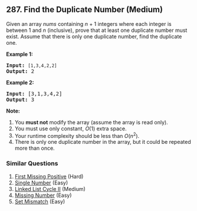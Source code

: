 ## 287. Find the Duplicate Number (Medium)

<p>Given an array <i>nums</i> containing <i>n</i> + 1 integers where each integer is between 1 and <i>n</i> (inclusive), prove that at least one duplicate number must exist. Assume that there is only one duplicate number, find the duplicate one.</p>

<p><b>Example 1:</b></p>

<pre>
<b>Input:</b> <code>[1,3,4,2,2]</code>
<b>Output:</b> 2
</pre>

<p><b>Example 2:</b></p>

<pre>
<b>Input:</b> [3,1,3,4,2]
<b>Output:</b> 3</pre>

<p><b>Note:</b></p>

<ol>
	<li>You <b>must not</b> modify the array (assume the array is read only).</li>
	<li>You must use only constant, <i>O</i>(1) extra space.</li>
	<li>Your runtime complexity should be less than <em>O</em>(<em>n</em><sup>2</sup>).</li>
	<li>There is only one duplicate number in the array, but it could be repeated more than once.</li>
</ol>


### Similar Questions
  1. [First Missing Positive](https://github.com/openset/leetcode/tree/master/solution/first-missing-positive) (Hard)
  1. [Single Number](https://github.com/openset/leetcode/tree/master/solution/single-number) (Easy)
  1. [Linked List Cycle II](https://github.com/openset/leetcode/tree/master/solution/linked-list-cycle-ii) (Medium)
  1. [Missing Number](https://github.com/openset/leetcode/tree/master/solution/missing-number) (Easy)
  1. [Set Mismatch](https://github.com/openset/leetcode/tree/master/solution/set-mismatch) (Easy)
